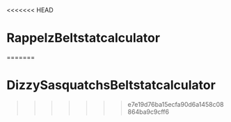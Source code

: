 <<<<<<< HEAD
# RappelzBeltstatcalculator
=======
# DizzySasquatchsBeltstatcalculator
>>>>>>> e7e19d76ba15ecfa90d6a1458c08864ba9c9cff6
